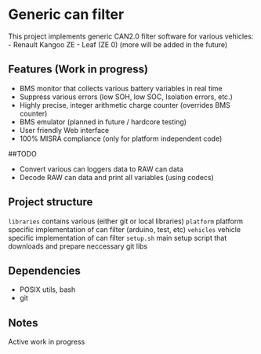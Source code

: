 # Generic can filter
This project implements generic CAN2.0 filter software for various vehicles:
	- Renault Kangoo ZE
	- Leaf (ZE 0)
	(more will be added in the future)

## Features (Work in progress)
- BMS monitor that collects various battery variables in real time
- Suppress various errors (low SOH, low SOC, Isolation errors, etc.)
- Highly precise, integer arithmetic charge counter (overrides BMS counter)
- BMS emulator (planned in future / hardcore testing)
- User friendly Web interface
- 100% MISRA compliance (only for platform independent code)

##TODO
- Convert various can loggers data to RAW can data
- Decode RAW can data and print all variables (using codecs)

## Project structure
`libraries` contains various (either git or local libraries)
`platform` platform specific implementation of can filter (arduino, test, etc)
`vehicles` vehicle specific implementation of can filter
`setup.sh` main setup script that downloads and prepare neccessary git libs

## Dependencies
 - POSIX utils, bash
 - git

## Notes
Active work in progress
